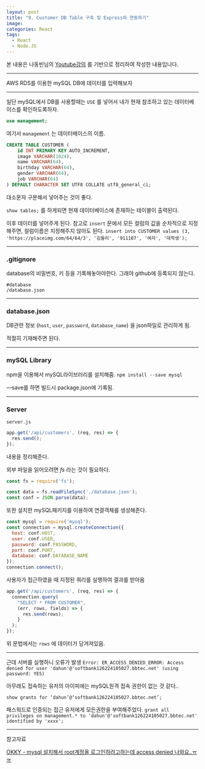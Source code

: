 ```yaml
---
layout: post
title: "9. Customer DB Table 구축 및 Express와 연동하기"
image:
categories: React
tags:
  - React
  - Node.JS
---
```


본 내용은 나동빈님의 [Youtube강의](https://www.youtube.com/playlist?list=PLRx0vPvlEmdD1pSqKZiTihy5rplxecNpz) 를 기반으로 정리하여 작성한 내용입니다.

---

AWS RDS를 이용한 mySQL DB에 데이터를 입력해보자

- - - -
일단 mySQL에서 DB를 사용할때는 `USE` 를 넣어서 내가 현재 참조하고 있는 데이터베이스를 확인하도록하자.

```sql
use management;
```

여기서 `management` 는 데이터베이스의 이름.


```sql
CREATE TABLE CUSTOMER (
	id INT PRIMARY KEY AUTO_INCREMENT,
	image VARCHAR(1024),
	name VARCHAR(64),
	birthday VARCHAR(64),
	gender VARCHAR(64),
	job VARCHAR(64)
) DEFAULT CHARACTER SET UTF8 COLLATE utf8_general_ci;

```
대소문자 구분해서 넣어주는 것이 좋다.

`show tables;` 를 하게되면 현재 데이터베이스에 존재하는 테이블이 출력된다.

이후 데이터를 넣어주게 된다.
참고로 `insert` 문에서 모든 컬럼의 값을 순차적으로 지정해주면, 컬럼이름은 지정해주지 않아도 된다.
`insert into CUSTOMER values (3, 'https://placeimg.com/64/64/3', '김둘리', '911107', '여자', '대학생');`

- - - -
### .gitignore
database의 비밀번호, 키 등을 기록해놓아야한다. 그래야 github에 등록되지 않는다.
```
#database
/database.json
```

- - - -
### database.json

DB관련 정보 (`host`, `user`, `password`, `database_name`) 을 json파일로 관리하게 됨.

적절히 기재해주면 된다.

- - - -
### mySQL Library

npm을 이용해서 mySQL라이브러리를 설치해줌.
`npm install --save mysql`

—save를 하면 빌드시 package.json에 기록됨.

- - - -
### Server

`server.js`
```javascript
app.get('/api/customers', (req, res) => {
  res.send();
});

```
내용을 정리해준다. 

외부 파일을 읽어오려면 *fs* 라는 것이 필요하다.
```javascript
const fs = require('fs');

const data = fs.readFileSync('./database.json');
const conf = JSON.parse(data);
```

또한 설치한 mySQL패키지를 이용하여 연결객체를 생성해준다.
```javascript
const mysql = require('mysql');
const connection = mysql.createConnection({
  host: conf.HOST,
  user: conf.USER,
  password: conf.PASSWORD,
  port: conf.PORT,
  database: conf.DATABASE_NAME
});
connection.connect();
```

사용자가 접근하였을 때 지정된 쿼리를 실행하여 결과를 받아옴 
```javascript
app.get('/api/customers', (req, res) => {
  connection.query(
    "SELECT * FROM CUSTOMER",
    (err, rows, fields) => {
      res.send(rows);
    }
  );
});
```
위 문법에서는 `rows` 에 데이터가 담겨져있음.

- - - -
근데 서버를 실행하니 오류가 발생
`Error: ER_ACCESS_DENIED_ERROR: Access denied for user 'dahun'@'softbank126224105027.bbtec.net' (using password: YES)`

아무래도 접속하는 유저의 아이피에는 mySQL원격 접속 권한이 없는 것 같다..

`show grants for ‘dahun’@‘softbank126224105027.bbtec.net’;`

패스워드로 인증되는 접근 유저에게 모든권한을 부여해주었다.
`grant all privileges on management.* to 'dahun'@'softbank126224105027.bbtec.net' identified by 'xxxx';`



---

참고자료

[OKKY - mysql 설치해서 root계정올 로그인하려고하는데 access denied 나와요..ㅠㅠ](https://okky.kr/article/367774)



